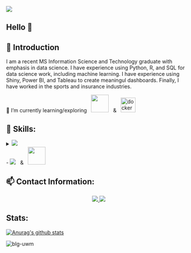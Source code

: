 <img src="https://github.com/blg-uwm/blg-uwm/blob/master/bannername.jpg">

## Hello 👋

## 📍 Introduction
I am a recent MS Information Science and Technology graduate with emphasis in data science. I have experience using Python, R, and SQL for data science work, including machine learning. I have experience using Shiny, Power BI, and Tableau to create meaningul dashboards. Finally, I have worked in the sports and insurance industries.


🌱 I’m currently learning/exploring &nbsp; <img src="https://github.com/blg-uwm/blg-uwm/blob/master/julia-language.svg" width = "48"> &nbsp; & &nbsp; <img src="https://devicons.github.io/devicon/devicon.git/icons/docker/docker-original-wordmark.svg" alt="docker" width="40" height="40"/>


## 🚀 Skills:

<details>
<summary><img src="https://img.shields.io/badge/python-%233776AB.svg?&style=flat-square&logo=python&logoColor=white" /></summary>
+ <img src="https://github.com/blg-uwm/blg-uwm/blob/master/pandas.svg" width = "48">
+ <img src="https://github.com/blg-uwm/blg-uwm/blob/master/numpy.svg" width = "48">
+ <img src="https://github.com/blg-uwm/blg-uwm/blob/master/scikit-learn.svg" width = "48">
</details>
- <img src="https://img.shields.io/badge/r-%23276DC3.svg?&style=for-the-badge&logo=r&logoColor=white" /> &nbsp; & &nbsp; <img src="https://github.com/blg-uwm/blg-uwm/blob/master/shiny.svg" width = "48">


## 📫 Contact Information:

<p align='center'>
  <a href="https://www.linkedin.com/in/ben-garski/">
  <img src="https://img.shields.io/badge/linkedin-%230077B5.svg?&style=for-the-badge&logo=linkedin&logoColor=white" />
  </a>
  <a href="mailto:ben.garski@outlook.com">
  <img src="https://img.shields.io/badge/Microsoft%20Outlook-0078D4?logo=microsoft-outlook&logoColor=white&style=for-the-badge" />
  </a>
</p>

## Stats:
[![Anurag's github stats](https://github-readme-stats.vercel.app/api?username=anuraghazra)](https://github.com/anuraghazra/github-readme-stats)

<p align="left"> <img src="https://komarev.com/ghpvc/?username=blg-uwm" alt="blg-uwm" /> </p>
